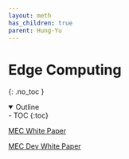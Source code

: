 ```yaml
---
layout: meth
has_children: true
parent: Hung-Yu
---
```

# Edge Computing
{: .no_toc }

<details open markdown="block">
  <summary>
    Outline
  </summary>
- TOC
{:toc}
</details>

[MEC White Paper](MEC%20White%20Paper)

[MEC Dev White Paper](MEC%20Dev%20White%20Paper)